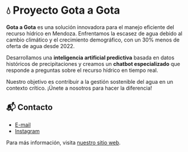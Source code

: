# 💧 Proyecto Gota a Gota

**Gota a Gota** es una solución innovadora para el manejo eficiente del recurso hídrico en Mendoza. Enfrentamos la escasez de agua debido al cambio climático y el crecimiento demográfico, con un 30% menos de oferta de agua desde 2022.

Desarrollamos una **inteligencia artificial predictiva** basada en datos históricos de precipitaciones y creamos un **chatbot especializado** que responde a preguntas sobre el recurso hídrico en tiempo real.

Nuestro objetivo es contribuir a la gestión sostenible del agua en un contexto crítico. ¡Únete a nosotros para hacer la diferencia!

## 📬 Contacto 

- [E-mail](gota.a.gota.emprendeu@gmail.com)
- [Instagram](https://www.instagram.com/gota.a.gota.mza/)

Para más información, visita [nuestro sitio web](https://gota-a-gota.vercel.app/).
